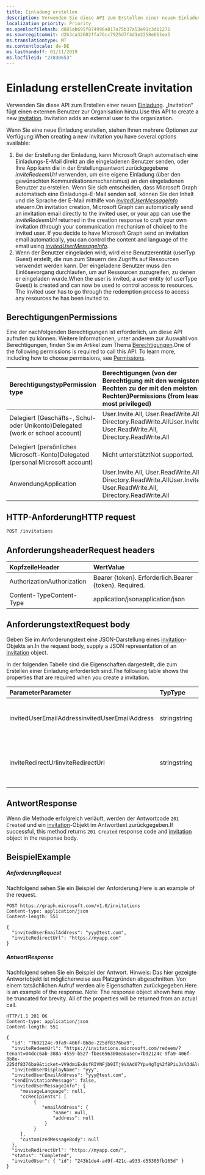 ```yaml
---
title: Einladung erstellen
description: Verwenden Sie diese API zum Erstellen einer neuen Einladung. „Invitation“ fügt einen externen Benutzer zur Organisation hinzu.
localization_priority: Priority
ms.openlocfilehash: d885ab695f874996a017a75b37a53e91c3d61271
ms.sourcegitcommit: d2b3ca32602ffa76cc7925d7f4d1e2258e611ea5
ms.translationtype: MT
ms.contentlocale: de-DE
ms.lasthandoff: 01/11/2019
ms.locfileid: "27830653"
---
```

# <a name="create-invitation"></a><span data-ttu-id="95b3c-104">Einladung erstellen</span><span class="sxs-lookup"><span data-stu-id="95b3c-104">Create invitation</span></span>

<span data-ttu-id="95b3c-p102">Verwenden Sie diese API zum Erstellen einer neuen [Einladung](../resources/invitation.md). „Invitation“ fügt einen externen Benutzer zur Organisation hinzu.</span><span class="sxs-lookup"><span data-stu-id="95b3c-p102">Use this API to create a new [invitation](../resources/invitation.md). Invitation adds an external user to the organization.</span></span>

<span data-ttu-id="95b3c-107">Wenn Sie eine neue Einladung erstellen, stehen Ihnen mehrere Optionen zur Verfügung:</span><span class="sxs-lookup"><span data-stu-id="95b3c-107">When creating a new invitation you have several options available:</span></span>

1. <span data-ttu-id="95b3c-p103">Bei der Erstellung der Einladung, kann Microsoft Graph automatisch eine Einladungs-E-Mail direkt an die eingeladenen Benutzer senden, oder Ihre App kann die in der Erstellungsantwort zurückgegebene *inviteRedeemUrl* verwenden, um eine eigene Einladung (über den gewünschten Kommunikationsmechanismus) an den eingeladenen Benutzer zu erstellen. Wenn Sie sich entscheiden, dass Microsoft Graph automatisch eine Einladungs-E-Mail senden soll, können Sie den Inhalt und die Sprache der E-Mail mithilfe von [*invitedUserMessageInfo*](../resources/invitedusermessageinfo.md) steuern.</span><span class="sxs-lookup"><span data-stu-id="95b3c-p103">On invitation creation, Microsoft Graph can automatically send an invitation email directly to the invited user, or your app can use the *inviteRedeemUrl* returned in the creation response to craft your own invitation (through your communication mechanism of choice) to the invited user. If you decide to have Microsoft Graph send an invitation email automatically, you can control the content and language of the email using [*invitedUserMessageInfo*](../resources/invitedusermessageinfo.md).</span></span>
2. <span data-ttu-id="95b3c-p104">Wenn der Benutzer eingeladen wird, wird eine Benutzerentität (userTyp Guest) erstellt, die nun zum Steuern des Zugriffs auf Ressourcen verwendet werden kann. Der eingeladene Benutzer muss den Einlösevorgang durchlaufen, um auf Ressourcen zuzugreifen, zu denen er eingeladen wurde.</span><span class="sxs-lookup"><span data-stu-id="95b3c-p104">When the user is invited, a user entity (of userType Guest) is created and can now be used to control access to resources. The invited user has to go through the redemption process to access any resources he has been invited to.</span></span>

## <a name="permissions"></a><span data-ttu-id="95b3c-112">Berechtigungen</span><span class="sxs-lookup"><span data-stu-id="95b3c-112">Permissions</span></span>
<span data-ttu-id="95b3c-p105">Eine der nachfolgenden Berechtigungen ist erforderlich, um diese API aufrufen zu können. Weitere Informationen, unter anderem zur Auswahl von Berechtigungen, finden Sie im Artikel zum Thema [Berechtigungen](/graph/permissions-reference).</span><span class="sxs-lookup"><span data-stu-id="95b3c-p105">One of the following permissions is required to call this API. To learn more, including how to choose permissions, see [Permissions](/graph/permissions-reference).</span></span>


|<span data-ttu-id="95b3c-115">Berechtigungstyp</span><span class="sxs-lookup"><span data-stu-id="95b3c-115">Permission type</span></span>      | <span data-ttu-id="95b3c-116">Berechtigungen (von der Berechtigung mit den wenigsten Rechten zu der mit den meisten Rechten)</span><span class="sxs-lookup"><span data-stu-id="95b3c-116">Permissions (from least to most privileged)</span></span>              |
|:--------------------|:---------------------------------------------------------|
|<span data-ttu-id="95b3c-117">Delegiert (Geschäfts-, Schul- oder Unikonto)</span><span class="sxs-lookup"><span data-stu-id="95b3c-117">Delegated (work or school account)</span></span> | <span data-ttu-id="95b3c-118">User.Invite.All, User.ReadWrite.All, Directory.ReadWrite.All</span><span class="sxs-lookup"><span data-stu-id="95b3c-118">User.Invite.All, User.ReadWrite.All, Directory.ReadWrite.All</span></span>    |
|<span data-ttu-id="95b3c-119">Delegiert (persönliches Microsoft-Konto)</span><span class="sxs-lookup"><span data-stu-id="95b3c-119">Delegated (personal Microsoft account)</span></span> | <span data-ttu-id="95b3c-120">Nicht unterstützt</span><span class="sxs-lookup"><span data-stu-id="95b3c-120">Not supported.</span></span>    |
|<span data-ttu-id="95b3c-121">Anwendung</span><span class="sxs-lookup"><span data-stu-id="95b3c-121">Application</span></span> | <span data-ttu-id="95b3c-122">User.Invite.All, User.ReadWrite.All, Directory.ReadWrite.All</span><span class="sxs-lookup"><span data-stu-id="95b3c-122">User.Invite.All, User.ReadWrite.All, Directory.ReadWrite.All</span></span> |

## <a name="http-request"></a><span data-ttu-id="95b3c-123">HTTP-Anforderung</span><span class="sxs-lookup"><span data-stu-id="95b3c-123">HTTP request</span></span>
<!-- { "blockType": "ignored" } -->
```http
POST /invitations
```
## <a name="request-headers"></a><span data-ttu-id="95b3c-124">Anforderungsheader</span><span class="sxs-lookup"><span data-stu-id="95b3c-124">Request headers</span></span>
| <span data-ttu-id="95b3c-125">Kopfzeile</span><span class="sxs-lookup"><span data-stu-id="95b3c-125">Header</span></span>       | <span data-ttu-id="95b3c-126">Wert</span><span class="sxs-lookup"><span data-stu-id="95b3c-126">Value</span></span> |
|:---------------|:--------|
| <span data-ttu-id="95b3c-127">Authorization</span><span class="sxs-lookup"><span data-stu-id="95b3c-127">Authorization</span></span>  | <span data-ttu-id="95b3c-p106">Bearer {token}. Erforderlich.</span><span class="sxs-lookup"><span data-stu-id="95b3c-p106">Bearer {token}. Required.</span></span>  |
| <span data-ttu-id="95b3c-130">Content-Type</span><span class="sxs-lookup"><span data-stu-id="95b3c-130">Content-Type</span></span>  | <span data-ttu-id="95b3c-131">application/json</span><span class="sxs-lookup"><span data-stu-id="95b3c-131">application/json</span></span>  |

## <a name="request-body"></a><span data-ttu-id="95b3c-132">Anforderungstext</span><span class="sxs-lookup"><span data-stu-id="95b3c-132">Request body</span></span>
<span data-ttu-id="95b3c-133">Geben Sie im Anforderungstext eine JSON-Darstellung eines [invitation](../resources/invitation.md)-Objekts an.</span><span class="sxs-lookup"><span data-stu-id="95b3c-133">In the request body, supply a JSON representation of an [invitation](../resources/invitation.md) object.</span></span>

<span data-ttu-id="95b3c-134">In der folgenden Tabelle sind die Eigenschaften dargestellt, die zum Erstellen einer Einladung erforderlich sind.</span><span class="sxs-lookup"><span data-stu-id="95b3c-134">The following table shows the properties that are required when you create a invitation.</span></span>

| <span data-ttu-id="95b3c-135">Parameter</span><span class="sxs-lookup"><span data-stu-id="95b3c-135">Parameter</span></span> | <span data-ttu-id="95b3c-136">Typ</span><span class="sxs-lookup"><span data-stu-id="95b3c-136">Type</span></span> | <span data-ttu-id="95b3c-137">Beschreibung</span><span class="sxs-lookup"><span data-stu-id="95b3c-137">Description</span></span>|
|:---------------|:--------|:----------|
|<span data-ttu-id="95b3c-138">invitedUserEmailAddress</span><span class="sxs-lookup"><span data-stu-id="95b3c-138">invitedUserEmailAddress</span></span> |<span data-ttu-id="95b3c-139">string</span><span class="sxs-lookup"><span data-stu-id="95b3c-139">string</span></span> | <span data-ttu-id="95b3c-140">Die E-Mail-Adresse des Benutzers, den Sie einladen.</span><span class="sxs-lookup"><span data-stu-id="95b3c-140">The email address of the user you are inviting.</span></span>|
|<span data-ttu-id="95b3c-141">inviteRedirectUrl</span><span class="sxs-lookup"><span data-stu-id="95b3c-141">inviteRedirectUrl</span></span> |<span data-ttu-id="95b3c-142">string</span><span class="sxs-lookup"><span data-stu-id="95b3c-142">string</span></span> |<span data-ttu-id="95b3c-143">Die URL, zu der der Benutzer nach der Einlösung umgeleitet wird.</span><span class="sxs-lookup"><span data-stu-id="95b3c-143">The URL that the user will be redirected to after redemption.</span></span>|

## <a name="response"></a><span data-ttu-id="95b3c-144">Antwort</span><span class="sxs-lookup"><span data-stu-id="95b3c-144">Response</span></span>

<span data-ttu-id="95b3c-145">Wenn die Methode erfolgreich verläuft, werden der Antwortcode `201 Created` und ein [invitation](../resources/invitation.md)-Objekt im Antworttext zurückgegeben.</span><span class="sxs-lookup"><span data-stu-id="95b3c-145">If successful, this method returns `201 Created` response code and [invitation](../resources/invitation.md) object in the response body.</span></span>

## <a name="example"></a><span data-ttu-id="95b3c-146">Beispiel</span><span class="sxs-lookup"><span data-stu-id="95b3c-146">Example</span></span>
##### <a name="request"></a><span data-ttu-id="95b3c-147">Anforderung</span><span class="sxs-lookup"><span data-stu-id="95b3c-147">Request</span></span>
<span data-ttu-id="95b3c-148">Nachfolgend sehen Sie ein Beispiel der Anforderung.</span><span class="sxs-lookup"><span data-stu-id="95b3c-148">Here is an example of the request.</span></span>
<!-- {
  "blockType": "request",
  "name": "create_user_from_users"
}-->
```http
POST https://graph.microsoft.com/v1.0/invitations
Content-type: application/json
Content-length: 551

{
  "invitedUserEmailAddress": "yyy@test.com",
  "inviteRedirectUrl": "https://myapp.com"
}
```

##### <a name="response"></a><span data-ttu-id="95b3c-149">Antwort</span><span class="sxs-lookup"><span data-stu-id="95b3c-149">Response</span></span>
<span data-ttu-id="95b3c-p107">Nachfolgend sehen Sie ein Beispiel der Antwort. Hinweis: Das hier gezeigte Antwortobjekt ist möglicherweise aus Platzgründen abgeschnitten. Von einem tatsächlichen Aufruf werden alle Eigenschaften zurückgegeben.</span><span class="sxs-lookup"><span data-stu-id="95b3c-p107">Here is an example of the response. Note: The response object shown here may be truncated for brevity. All of the properties will be returned from an actual call.</span></span>
<!-- {
  "blockType": "response",
  "truncated": true,
  "@odata.type": "microsoft.graph.invitation"
} -->
```http
HTTP/1.1 201 OK
Content-type: application/json
Content-length: 551

{
  "id": "7b92124c-9fa9-406f-8b8e-225df8376ba9",
  "inviteRedeemUrl": "https://invitations.microsoft.com/redeem/?tenant=04dcc6ab-388a-4559-b527-fbec656300ea&user=7b92124c-9fa9-406f-8b8e-225df8376ba9&ticket=VV9dmiExBsfRIVNFjb9ITj9VXAd07Ypv4gTg%2f8PiuJs%3d&lc=1033&ver=2.0",
  "invitedUserDisplayName": "yyy",
  "invitedUserEmailAddress": "yyy@test.com",
  "sendInvitationMessage": false,
  "invitedUserMessageInfo": {
     "messageLanguage": null,
     "ccRecipients": [
          {
             "emailAddress": {
                 "name": null,
                 "address": null
              }
          }
     ],
     "customizedMessageBody": null
  },
  "inviteRedirectUrl": "https://myapp.com/",
  "status": "Completed",
  "invitedUser": { "id": "243b1de4-ad9f-421c-a933-d55305fb165d" }
}
```

<!-- {
  "type": "#page.annotation",
  "suppressions": [
    "Error: create_user_from_users/invitedUser:
      Property 'invitedUser' is of type Custom but has no custom members."
  ]
}-->

